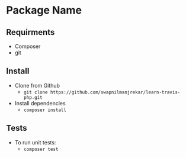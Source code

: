 # Package Name


## Requirments
* Composer
* git

## Install
* Clone from Github
    * `git clone https://github.com/swapnilmanjrekar/learn-travis-php.git`
* Install dependencies
    * `composer install`

## Tests

* To run unit tests:
    * `composer test`

